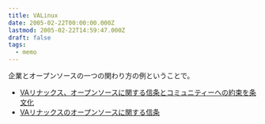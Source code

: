 ```yaml
---
title: VALinux
date: 2005-02-22T00:00:00.000Z
lastmod: 2005-02-22T14:59:47.000Z
draft: false
tags:
  - memo
---
```


企業とオープンソースの一つの関わり方の例ということで。

* [VAリナックス、オープンソースに関する信条とコミュニティーへの約束を条文化](http://www.itmedia.co.jp/enterprise/articles/0502/22/news006.html)
* [VAリナックスのオープンソースに関する信条](http://japan.linux.com/~sado/diary/20050222.html#p01)
